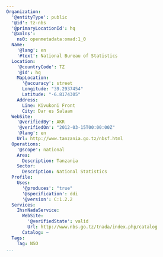 ```yaml
---
Organization:
  '@entityType': public
  '@id': tz-nbs
  '@primaryLocationId': hq
  '@xmlns':
    ns0: openmetadata:omad:1_0
  Name:
    '@lang': en
    '#text': National Bureau of Statistics
  Location:
    '@countryCode': TZ
    '@id': hq
    MapLocation:
      '@accuracy': street
      Longitude: "39.2937454"
      Latitude: "-6.8174305"
    Address:
      Line: Kivukoni Front
      City: Dar es Salaam
  WebSite:
    '@verifiedBy': AKR
    '@verifiedOn': "2012-03-15T00:00:00Z"
    '@lang': en
    Url: http://www.tanzania.go.tz/nbsf.html
  Operations:
    '@scope': national
    Area:
      Description: Tanzania
    Sector:
      Description: National Statistics
  Profile:
    Uses:
      '@produces': "true"
      '@specification': ddi
      '@version': C:1.2.2
  Services:
    IhsnNadaService:
      WebSite:
        '@verifiedState': valid
        Url: http://www.nbs.go.tz/tnada/index.php/catalog
      Catalog: ~
  Tags:
    Tag: NSO
...
```

